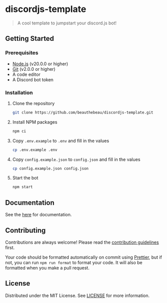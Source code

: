 # discordjs-template

> A cool template to jumpstart your discord.js bot!

## Getting Started

### Prerequisites

- [Node.js](https://nodejs.org/en/) (v20.0.0 or higher)
- [Git](https://git-scm.com/downloads) (v2.0.0 or higher)
- A code editor
- A Discord bot token

### Installation

1. Clone the repository

   ```sh
   git clone https://github.com/beauthebeau/discordjs-template.git
   ```

2. Install NPM packages

   ```sh
   npm ci
   ```

3. Copy `.env.example` to `.env` and fill in the values

   ```sh
   cp .env.example .env
   ```

4. Copy `config.example.json` to `config.json` and fill in the values

   ```sh
   cp config.example.json config.json
   ```

5. Start the bot
   ```sh
   npm start
   ```

## Documentation

See the [here](docs/README.md) for documentation.

## Contributing

Contributions are always welcome! Please read the [contribution guidelines](CONTRIBUTING.md) first.

Your code should be formatted automatically on commit using [Prettier](https://prettier.io/), but if not,
you can run `npm run format` to format your code. It will also be formatted when you make a pull request.

## License

Distributed under the MIT License. See [LICENSE](LICENSE) for more information.
